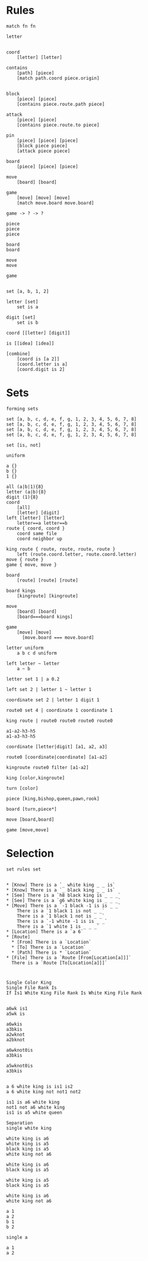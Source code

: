 # Rules

    match fn fn

    letter
        

    coord
        [letter] [letter]

    contains
        [path] [piece]
        [match path.coord piece.origin]


    block
        [piece] [piece]
        [contains piece.route.path piece]

    attack
        [piece] [piece]
        [contains piece.route.to piece]

    pin 
        [piece] [piece] [piece]
        [block piece piece]
        [attack piece piece]

    board
        [piece] [piece] [piece]

    move
        [board] [board]

    game
        [move] [move] [move]
        [match move.board move.board]

    game -> ? -> ?

    piece
    piece
    piece

    board
    board

    move
    move

    game


    set [a, b, 1, 2]

    letter [set]
        set is a

    digit [set]
        set is b

    coord [[letter] [digit]]

    is [[idea] [idea]]

    [combine]
        [coord is [a 2]]
        [coord.letter is a]
        [coord.digit is 2]

    
        

# Sets

    forming sets

    set [a, b, c, d, e, f, g, 1, 2, 3, 4, 5, 6, 7, 8]
    set [a, b, c, d, e, f, g, 1, 2, 3, 4, 5, 6, 7, 8]
    set [a, b, c, d, e, f, g, 1, 2, 3, 4, 5, 6, 7, 8]
    set [a, b, c, d, e, f, g, 1, 2, 3, 4, 5, 6, 7, 8]

    set [is, not]

    uniform

    a {}
    b {}
    1 {}

    all (a|b|1){8}
    letter (a|b){8}
    digit (1){8}
    coord 
        [all]
        [letter] [digit]
    left [letter] [letter]
        letter==a letter==b
    route { coord, coord }
        coord same file
        coord neighbor up

    king route { route, route, route, route }
        left (route.coord.letter, route.coord.letter)
    move { route }
    game { move, move }

    board
        [route] [route] [route]

    board kings
        [kingroute] [kingroute]

    move
        [board] [board]
        [board===board kings]

    game
        [move] [move]
          [move.board === move.board]

    letter uniform
        a b c d uniform

    left letter ~ letter
        a ~ b

    letter set 1 | a 0.2

    left set 2 | letter 1 ~ letter 1

    coordinate set 2 | letter 1 digit 1

    route0 set 4 | coordinate 1 coordinate 1

    king route | route0 route0 route0 route0

    a1-a2-h3-h5
    a1-a3-h3-h5

    coordinate [letter|digit] [a1, a2, a3]
    
    route0 [coordinate|coordinate] [a1-a2]

    kingroute route0 filter [a1-a2]

    king [color,kingroute]

    turn [color]

    piece [king,bishop,queen,pawn,rook]

    board [turn,piece*]

    move [board,board]

    game [move,move]
    


# Selection


    set rules set


    * [Know] There is a `_ white king _ _ is`
    * [Know] There is a `_ black king _ _ is`
    * [See] There is a `h8 black king is _ _ _`
    * [See] There is a `g6 white king is _ _ _`
    * [Move] There is a `-1 black -1 is is _ _`
        There is a `1 black 1 is not _ _`
        There is a `1 black 1 not is _ _`
        There is a `-1 white -1 is is _ _`
        There is a `1 white 1 is _ _ _`
    * [Location] There is a `a 6`
    * [Route]
      * [From] There is a `Location`
      * [To] There is a `Location`
      * [Path] There is * `Location`
    * [File] There is a `Route [From[Location[a]]]`
      There is a `Route [To[Location[a]]]`
# 

    Single Color King
    Single File Rank Is
    If Is1 White King File Rank Is White King File Rank


    a6wk is1
    a5wk is

    a6wkis
    a3bkis
    a2wknot
    a2bknot

    a6wknot0is
    a3bkis

    a5wknot0is
    a3bkis


    a 6 white king is is1 is2
    a 6 white king not not1 not2

    is1 is a6 white king
    not1 not a6 white king
    is1 is a5 white queen

    Separation
    single white king

    white king is a6
    white king is a5
    black king is a5
    white king not a6

    white king is a6
    black king is a5

    white king is a5
    black king is a5

    white king is a6
    white king not a6

    a 1
    a 2
    b 1
    b 2

    single a

    a 1
    a 2
